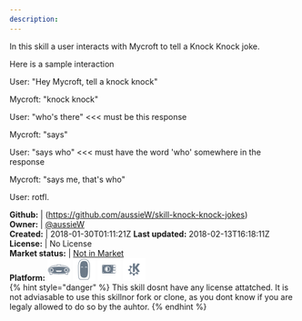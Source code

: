 ```yaml
---
description: 
---
```

In this skill a user interacts with Mycroft to tell a Knock Knock joke.

Here is a sample interaction

User: "Hey Mycroft, tell a knock knock"

Mycroft: "knock knock"

User: "who's there" <<< must be this response

Mycroft: "says"

User: "says who" <<< must have the word 'who' somewhere in the response

Mycroft: "says me, that's who"

User: rotfl.

**Github:** | (https://github.com/aussieW/skill-knock-knock-jokes)  
**Owner:** | [@aussieW](https://github.com/aussieW)  
**Created:** | 2018-01-30T01:11:21Z  **Last updated:** 2018-02-13T16:18:11Z  
**License:** | No License  
**Market status:** | [Not in Market](https://market.mycroft.ai/skill/)  
**Platform:**   ![](.gitbook/assets/mark-1-icon.png)  ![](.gitbook/assets/mark-2-icon.png)  ![](.gitbook/assets/picroft-icon.png)  ![](.gitbook/assets/kde.png)   
{% hint style="danger" %}
This skill dosnt have any license attatched. It is not adviasable to use this skillnor fork or clone, as you dont know if you are legaly allowed to do so by the auhtor.
{% endhint %}
